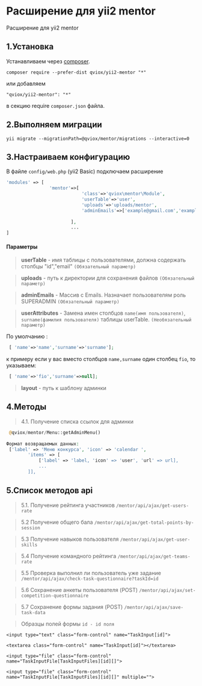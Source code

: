 Расширение для yii2 mentor
==========================
Расширение для yii2 mentor

1.Установка
------------

Устанавливаем через [composer](http://getcomposer.org/download/).


```
composer require --prefer-dist qviox/yii2-mentor "*"
```

или добавляем

```
"qviox/yii2-mentor": "*"
```

в секцию require `composer.json` файла.

2.Выполняем миграции
-----
```
yii migrate --migrationPath=@qviox/mentor/migrations --interactive=0
```
3.Настраиваем конфигурацию
-----

В файле `config/web.php` (yii2 Basic) подключаем расширение
```php
'modules' => [
                'mentor'=>[
                            'class'=>'qviox\mentor\Module',
                            'userTable'=>'user',
                            'uploads'=>'uploads/mentor',
                            'adminEmails'=>['example@gmail.com','example2@gmail.com'],
                            
                        ],
                        ...
]
```

#### Параметры
>**userTable** - имя таблицы с пользователями, должна содержать столбцы "id","email" `(Обязательный параметр)`

>**uploads** - путь к директории для сохранения файлов `(Обязательный параметр)`

>**adminEmails** - Массив с Emails. Назначает пользователям роль SUPERADMIN  `(Обязательный параметр)`

>**userAttributes** - Замена имен столбцов `name(имя пользователя)`, `surname(фамилия пользователя)`  таблицы userTable. `(Необязательный параметр)`

По умолчанию : 
```php
 [ 'name'=>'name','surname'=>'surname'];
 ```
к примеру если у вас вместо столбцов `name,surname` один столбец `fio`, то указываем:
```php
 [ 'name'=>'fio','surname'=>null];
 ```
>**layout** - путь к шаблону админки

 
4.Методы
-----
>4.1.  Получение списка ссылок для админки
```php
 @qviox/mentor/Menu::getAdminMenu()
 
Формат возвращаемых данных:
 ['label' => 'Меню конкурса', 'icon' => 'calendar ',
        'items' => [
            ['label' => 'label, 'icon' => 'user', 'url' => url], 
            ...
        ]],
 ```
 
5.Список методов api
-----

>5.1.  Получение рейтинга участников 
`/mentor/api/ajax/get-users-rate` 

>5.2  Получение общего бала
`/mentor/api/ajax/get-total-points-by-session` 

>5.3  Получение навыков пользователя
`/mentor/api/ajax/get-user-skills` 

>5.4  Получение командного рейтинга
`/mentor/api/ajax/get-teams-rate` 

>5.5  Проверка выполнил ли пользователь уже задание
`/mentor/api/ajax/check-task-questionnaire?taskId=id` 

>5.6  Сохранение анкеты пользователя (POST)
`/mentor/api/ajax/set-competition-questionnaire` 

>5.7  Сохранение формы задания (POST)
`/mentor/api/ajax/save-task-data` 

>Образцы полей формы
> `id - id поля`

`<input type="text" class="form-control" name="TaskInput[id]">`

`<textarea class="form-control" name="TaskInput[id]"></textarea>`

`<input type="file" class="form-control" name="TaskInputFile[TaskInputFiles][id][]">`

`<input type="file" class="form-control" name="TaskInputFile[TaskInputFiles][id][]" multiple="">`